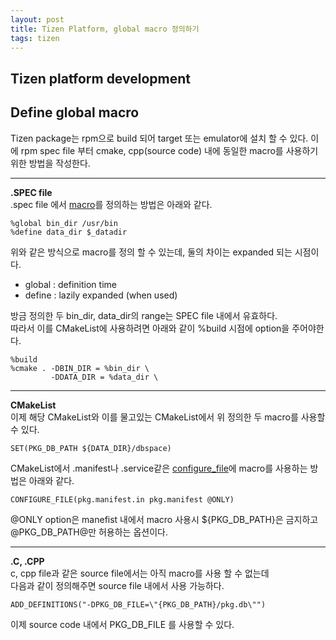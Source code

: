 ```yaml
---
layout: post
title: Tizen Platform, global macro 정의하기
tags: tizen
---
```

## Tizen platform development  
## Define global macro  

Tizen package는 rpm으로 build 되어 target 또는 emulator에 설치 할 수 있다.
이에 rpm spec file 부터 cmake, cpp(source code) 내에 동일한 macro를 사용하기
위한 방법을 작성한다.  

---
**.SPEC file**  
.spec file 에서 [macro]를 정의하는 방법은 아래와 같다.  

    %global bin_dir /usr/bin  
    %define data_dir $_datadir   

위와 같은 방식으로 macro를 정의 할 수 있는데, 둘의 차이는 expanded 되는 시점이다.  
 - global : definition time  
 - define : lazily expanded (when used)  


방금 정의한 두 bin_dir, data_dir의 range는 SPEC file 내에서 유효하다.  
따라서 이를 CMakeList에 사용하려면 아래와 같이 %build 시점에 option을 주어야한다.  

    %build  
    %cmake . -DBIN_DIR = %bin_dir \  
             -DDATA_DIR = %data_dir \  
---
**CMakeList**  
이제 해당 CMakeList와 이를 물고있는 CMakeList에서 위 정의한 두 macro를 사용할 수 있다.  

    SET(PKG_DB_PATH ${DATA_DIR}/dbspace)

CMakeList에서 .manifest나 .service같은 [configure_file]에 macro를 사용하는 방법은 아래와 같다.  

    CONFIGURE_FILE(pkg.manifest.in pkg.manifest @ONLY)

@ONLY option은 manefist 내에서 macro 사용시 ${PKG_DB_PATH}은 금지하고 @PKG_DB_PATH@만 허용하는 옵션이다.

---
**.C, .CPP**  
c, cpp file과 같은 source file에서는 아직 macro를 사용 할 수 없는데  
다음과 같이 정의해주면 source file 내에서 사용 가능하다.  

    ADD_DEFINITIONS("-DPKG_DB_FILE=\"{PKG_DB_PATH}/pkg.db\"")  

이제 source code 내에서 PKG_DB_FILE 를 사용할 수 있다.  

[macro]: http://www.rpm.org/wiki/PackagerDocs/Macros
[configure_file]: https://cmake.org/cmake/help/v3.0/command/configure_file.html
